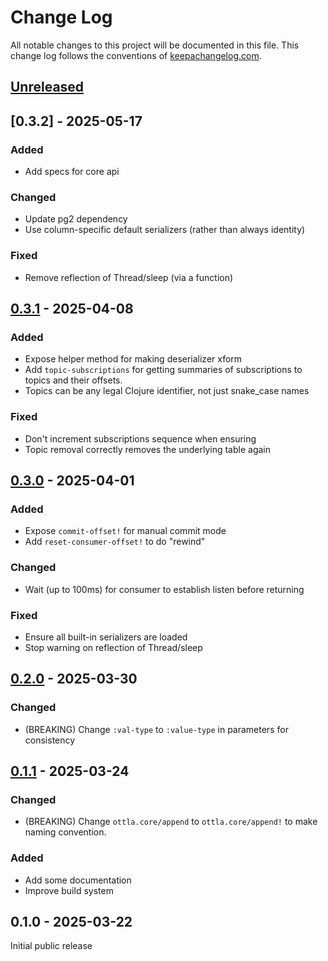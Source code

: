 # Change Log

All notable changes to this project will be documented in this file.
This change log follows the conventions of [keepachangelog.com](http://keepachangelog.com/).

## [Unreleased]

## [0.3.2] - 2025-05-17

### Added

* Add specs for core api

### Changed

* Update pg2 dependency
* Use column-specific default serializers (rather than always identity)

### Fixed

* Remove reflection of Thread/sleep (via a function)

## [0.3.1] - 2025-04-08

### Added

* Expose helper method for making deserializer xform
* Add `topic-subscriptions` for getting summaries of subscriptions to
  topics and their offsets.
* Topics can be any legal Clojure identifier, not just snake_case names

### Fixed

* Don't increment subscriptions sequence when ensuring
* Topic removal correctly removes the underlying table again

## [0.3.0] - 2025-04-01

### Added

* Expose `commit-offset!` for manual commit mode
* Add `reset-consumer-offset!` to do "rewind"

### Changed

* Wait (up to 100ms) for consumer to establish listen before returning

### Fixed

* Ensure all built-in serializers are loaded
* Stop warning on reflection of Thread/sleep

## [0.2.0] - 2025-03-30

### Changed

* (BREAKING) Change `:val-type` to `:value-type` in parameters for consistency

## [0.1.1] - 2025-03-24

### Changed

* (BREAKING) Change `ottla.core/append` to `ottla.core/append!` to make naming convention.

### Added

* Add some documentation
* Improve build system

## 0.1.0 - 2025-03-22

Initial public release

[Unreleased]: https://github.com/joshuadavey/ottla/compare/0.3.1...HEAD
[0.3.1]: https://github.com/joshuadavey/ottla/compare/0.3.0...0.3.1
[0.3.0]: https://github.com/joshuadavey/ottla/compare/0.2.0...0.3.0
[0.2.0]: https://github.com/joshuadavey/ottla/compare/0.1.1...0.2.0
[0.1.1]: https://github.com/joshuadavey/ottla/compare/0.1.0...0.1.1
